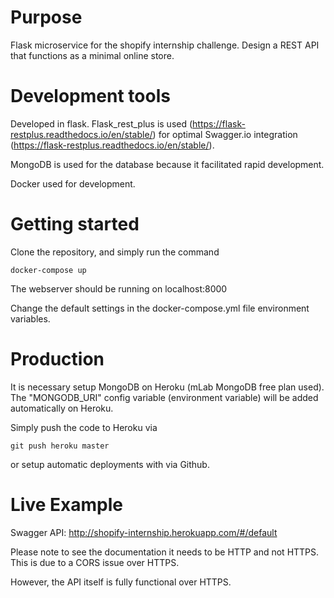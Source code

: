 # Purpose 

Flask microservice for the shopify internship challenge. Design a REST API that functions as a minimal online store. 

# Development tools

Developed in flask. Flask_rest_plus is used (https://flask-restplus.readthedocs.io/en/stable/) for optimal Swagger.io integration (https://flask-restplus.readthedocs.io/en/stable/).

MongoDB is used for the database because it facilitated rapid development.

Docker used for development.

# Getting started

Clone the repository, and simply run the command 

`docker-compose up`

The webserver should be running on localhost:8000

Change the default settings in the docker-compose.yml file environment variables.

# Production

It is necessary setup MongoDB on Heroku (mLab MongoDB free plan used). The "MONGODB_URI" config variable (environment variable) will be added automatically on Heroku.

Simply push the code to Heroku via

`git push heroku master`

or setup automatic deployments with via Github.

# Live Example

Swagger API: http://shopify-internship.herokuapp.com/#/default

Please note to see the documentation it needs to be HTTP and not HTTPS. This is due to a CORS issue over HTTPS.

However, the API itself is fully functional over HTTPS.
